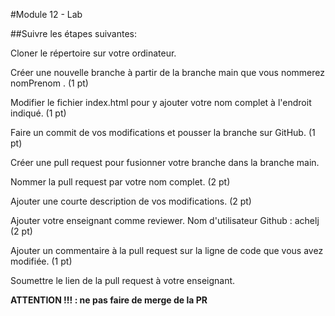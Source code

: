#Module 12 - Lab 

##Suivre les étapes suivantes:

Cloner le répertoire sur votre ordinateur.&nbsp;

Créer une nouvelle branche à partir de la branche main que vous nommerez nomPrenom . (1 pt)

Modifier le fichier index.html pour y ajouter votre nom complet à l'endroit indiqué. (1 pt)

Faire un commit de vos modifications et pousser la branche sur GitHub. (1 pt)

Créer une pull request pour fusionner votre branche dans la branche main.&nbsp;

Nommer la pull request par votre nom complet. (2 pt)

Ajouter une courte description de vos modifications. (2 pt)

Ajouter votre enseignant comme reviewer. Nom d'utilisateur Github : achelj (2 pt)

Ajouter un commentaire à la pull request sur la ligne de code que vous avez modifiée. (1 pt)

Soumettre le lien de la pull request à votre enseignant.


**ATTENTION !!! : ne pas faire de merge de la PR&nbsp;**
